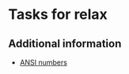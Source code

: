 # Tasks for relax

## Additional information

- [ANSI numbers](http://www.alanwood.net/demos/ansi.html)
